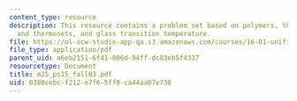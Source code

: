 ```yaml
---
content_type: resource
description: This resource contains a problem set based on polymers, thermosplastics
  and thermosets, and glass transition temperature.
file: https://ol-ocw-studio-app-qa.s3.amazonaws.com/courses/16-01-unified-engineering-i-ii-iii-iv-fall-2005-spring-2006/0380cebcf212e7f65ff0ca44aa07e738_m25_ps15_fall03.pdf
file_type: application/pdf
parent_uid: a6eb2151-6f41-806d-94ff-dc83eb5f4337
resourcetype: Document
title: m25_ps15_fall03.pdf
uid: 0380cebc-f212-e7f6-5ff0-ca44aa07e738
---
```


